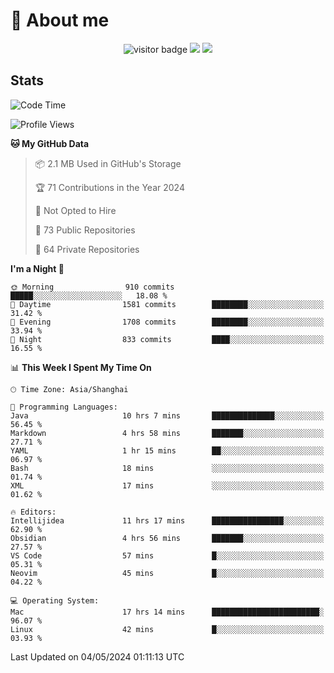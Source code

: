 <!-- ![](https://youpai.roccoshi.top/img/20200804214216.png) -->

# 🧐 About me
 
<p align="center">
<img src="https://visitor-badge.laobi.icu/badge?page_id=Lincest.Lincest&title=hits" alt="visitor badge"/>
<a href="mailto:imroccoshi@gmail.com"><img src="https://img.shields.io/badge/gmail-imroccoshi%40gmail.com-red"></a>
<a href="https://blog.roccoshi.top"><img src="https://img.shields.io/badge/blog-roccoshi-green"></a>
</p>

## Stats

<!--START_SECTION:waka-->
![Code Time](http://img.shields.io/badge/Code%20Time-1%2C116%20hrs%203%20mins-blue)

![Profile Views](http://img.shields.io/badge/Profile%20Views-0-blue)

**🐱 My GitHub Data** 

> 📦 2.1 MB Used in GitHub's Storage 
 > 
> 🏆 71 Contributions in the Year 2024
 > 
> 🚫 Not Opted to Hire
 > 
> 📜 73 Public Repositories 
 > 
> 🔑 64 Private Repositories 
 > 
**I'm a Night 🦉** 

```text
🌞 Morning                910 commits         █████░░░░░░░░░░░░░░░░░░░░   18.08 % 
🌆 Daytime                1581 commits        ████████░░░░░░░░░░░░░░░░░   31.42 % 
🌃 Evening                1708 commits        ████████░░░░░░░░░░░░░░░░░   33.94 % 
🌙 Night                  833 commits         ████░░░░░░░░░░░░░░░░░░░░░   16.55 % 
```


📊 **This Week I Spent My Time On** 

```text
🕑︎ Time Zone: Asia/Shanghai

💬 Programming Languages: 
Java                     10 hrs 7 mins       ██████████████░░░░░░░░░░░   56.45 % 
Markdown                 4 hrs 58 mins       ███████░░░░░░░░░░░░░░░░░░   27.71 % 
YAML                     1 hr 15 mins        ██░░░░░░░░░░░░░░░░░░░░░░░   06.97 % 
Bash                     18 mins             ░░░░░░░░░░░░░░░░░░░░░░░░░   01.74 % 
XML                      17 mins             ░░░░░░░░░░░░░░░░░░░░░░░░░   01.62 % 

🔥 Editors: 
Intellijidea             11 hrs 17 mins      ████████████████░░░░░░░░░   62.90 % 
Obsidian                 4 hrs 56 mins       ███████░░░░░░░░░░░░░░░░░░   27.57 % 
VS Code                  57 mins             █░░░░░░░░░░░░░░░░░░░░░░░░   05.31 % 
Neovim                   45 mins             █░░░░░░░░░░░░░░░░░░░░░░░░   04.22 % 

💻 Operating System: 
Mac                      17 hrs 14 mins      ████████████████████████░   96.07 % 
Linux                    42 mins             █░░░░░░░░░░░░░░░░░░░░░░░░   03.93 % 
```


 Last Updated on 04/05/2024 01:11:13 UTC
<!--END_SECTION:waka-->


